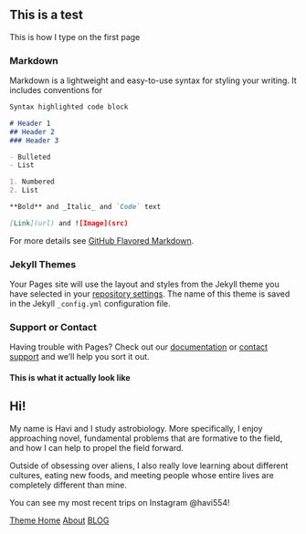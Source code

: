 ## This is a test 

This is how I type on the first page

### Markdown

Markdown is a lightweight and easy-to-use syntax for styling your writing. It includes conventions for

```markdown
Syntax highlighted code block

# Header 1
## Header 2
### Header 3

- Bulleted
- List

1. Numbered
2. List

**Bold** and _Italic_ and `Code` text

[Link](url) and ![Image](src)
```

For more details see [GitHub Flavored Markdown](https://guides.github.com/features/mastering-markdown/).

### Jekyll Themes

Your Pages site will use the layout and styles from the Jekyll theme you have selected in your [repository settings](https://github.com/havi121/havi/settings). The name of this theme is saved in the Jekyll `_config.yml` configuration file.

### Support or Contact

Having trouble with Pages? Check out our [documentation](https://help.github.com/categories/github-pages-basics/) or [contact support](https://github.com/contact) and we’ll help you sort it out.

#### This is what it actually look like 

## Hi!

My name is Havi and I study astrobiology. More specifically, I enjoy approaching novel, fundamental problems that are formative to the field, and how I can help to propel the field forward. 

Outside of obsessing over aliens, I also really love learning about different cultures, eating new foods, and meeting people whose entire lives are completely different than mine. 

You can see my most recent trips on Instagram @havi554! 

[Theme Home](home.md)
[About](about.md)
[BLOG](blog.md)

